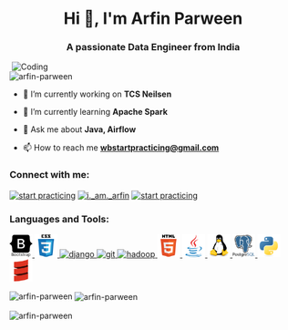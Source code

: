 <!--[![MasterHead](https://encrypted-tbn0.gstatic.com/images?q=tbn:ANd9GcRUpR5Smfs8ZmfwaQdPIlhNbnJOTJByV_Hlyw&usqp=CAU)]-->
<h1 align="center">Hi 👋, I'm Arfin Parween</h1>
<h3 align="center">A passionate Data Engineer from India</h3>
<img align="right" alt="Coding" width="500" src="https://encrypted-tbn0.gstatic.com/images?q=tbn:ANd9GcSqc7iSN0xsYQc-dib0KTHtq480Pq1GBknYZg&usqp=CAU">

<p align="left"> <img src="https://komarev.com/ghpvc/?username=arfin-parween&label=Profile%20views&color=0e75b6&style=flat" alt="arfin-parween" /> </p>

<!--<p align="left"> <a href="https://twitter.com/@StartPracticing" target="blank"><img src="https://img.shields.io/twitter/follow/start practicing?logo=twitter&style=for-the-badge" alt="start practicing" /></a> </p>-->

- 🔭 I’m currently working on **TCS Neilsen**

- 🌱 I’m currently learning **Apache Spark**

- 💬 Ask me about **Java, Airflow**

- 📫 How to reach me **wbstartpracticing@gmail.com**

<h3 align="left">Connect with me:</h3>
<p align="left">
<a href="https://twitter.com/@StartPracticing" target="blank"><img align="center" src="https://raw.githubusercontent.com/rahuldkjain/github-profile-readme-generator/master/src/images/icons/Social/twitter.svg" alt="start practicing" height="30" width="40" /></a>
<a href="https://instagram.com/i._am._arfin" target="blank"><img align="center" src="https://raw.githubusercontent.com/rahuldkjain/github-profile-readme-generator/master/src/images/icons/Social/instagram.svg" alt="i._am._arfin" height="30" width="40" /></a>
<a href="https://www.youtube.com/c/start practicing" target="blank"><img align="center" src="https://raw.githubusercontent.com/rahuldkjain/github-profile-readme-generator/master/src/images/icons/Social/youtube.svg" alt="start practicing" height="30" width="40" /></a>
</p>

<h3 align="left">Languages and Tools:</h3>
<p align="left"> <a href="https://getbootstrap.com" target="_blank" rel="noreferrer"> <img src="https://raw.githubusercontent.com/devicons/devicon/master/icons/bootstrap/bootstrap-plain-wordmark.svg" alt="bootstrap" width="40" height="40"/> </a> <a href="https://www.w3schools.com/css/" target="_blank" rel="noreferrer"> <img src="https://raw.githubusercontent.com/devicons/devicon/master/icons/css3/css3-original-wordmark.svg" alt="css3" width="40" height="40"/> </a> <a href="https://www.djangoproject.com/" target="_blank" rel="noreferrer"> <img src="https://cdn.worldvectorlogo.com/logos/django.svg" alt="django" width="40" height="40"/> </a> <a href="https://git-scm.com/" target="_blank" rel="noreferrer"> <img src="https://www.vectorlogo.zone/logos/git-scm/git-scm-icon.svg" alt="git" width="40" height="40"/> </a> <a href="https://hadoop.apache.org/" target="_blank" rel="noreferrer"> <img src="https://www.vectorlogo.zone/logos/apache_hadoop/apache_hadoop-icon.svg" alt="hadoop" width="40" height="40"/> </a> <a href="https://www.w3.org/html/" target="_blank" rel="noreferrer"> <img src="https://raw.githubusercontent.com/devicons/devicon/master/icons/html5/html5-original-wordmark.svg" alt="html5" width="40" height="40"/> </a> <a href="https://www.java.com" target="_blank" rel="noreferrer"> <img src="https://raw.githubusercontent.com/devicons/devicon/master/icons/java/java-original.svg" alt="java" width="40" height="40"/> </a> <a href="https://www.linux.org/" target="_blank" rel="noreferrer"> <img src="https://raw.githubusercontent.com/devicons/devicon/master/icons/linux/linux-original.svg" alt="linux" width="40" height="40"/> </a> <a href="https://www.postgresql.org" target="_blank" rel="noreferrer"> <img src="https://raw.githubusercontent.com/devicons/devicon/master/icons/postgresql/postgresql-original-wordmark.svg" alt="postgresql" width="40" height="40"/> </a> <a href="https://www.python.org" target="_blank" rel="noreferrer"> <img src="https://raw.githubusercontent.com/devicons/devicon/master/icons/python/python-original.svg" alt="python" width="40" height="40"/> </a> <a href="https://www.scala-lang.org" target="_blank" rel="noreferrer"> <img src="https://raw.githubusercontent.com/devicons/devicon/master/icons/scala/scala-original.svg" alt="scala" width="40" height="40"/> </a> </p>

<p><img align="left" src="https://github-readme-stats.vercel.app/api/top-langs?username=arfin-parween&show_icons=true&locale=en&layout=compact" alt="arfin-parween" /></p>

<p>&nbsp;<img align="center" src="https://github-readme-stats.vercel.app/api?username=arfin-parween&show_icons=true&locale=en" alt="arfin-parween" /></p>

<p><img align="center" src="https://github-readme-streak-stats.herokuapp.com/?user=arfin-parween&" alt="arfin-parween" /></p>
